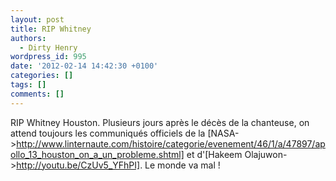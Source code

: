 ```yaml
---
layout: post
title: RIP Whitney
authors:
  - Dirty Henry
wordpress_id: 995
date: '2012-02-14 14:42:30 +0100'
categories: []
tags: []
comments: []
---
```

RIP Whitney Houston. Plusieurs jours après le décès de la chanteuse, on attend toujours les communiqués officiels de la [NASA->http://www.linternaute.com/histoire/categorie/evenement/46/1/a/47897/apollo_13_houston_on_a_un_probleme.shtml] et d'[Hakeem Olajuwon->http://youtu.be/CzUv5_YFhPI]. Le monde va mal !
